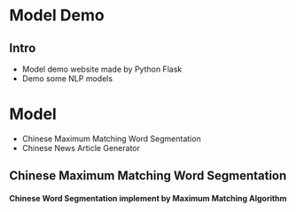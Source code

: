 # Model Demo

## Intro

- Model demo website made by Python Flask
- Demo some NLP models


# Model
*   Chinese Maximum Matching Word Segmentation
*   Chinese News Article Generator


## Chinese Maximum Matching Word Segmentation

#### Chinese Word Segmentation implement by Maximum Matching Algorithm



